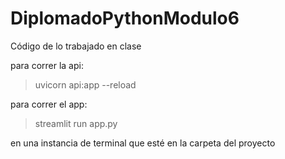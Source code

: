 # DiplomadoPythonModulo6
Código de lo trabajado en clase

para correr la api:

>uvicorn api:app --reload


para correr el app:

>streamlit run app.py

en una instancia de terminal que esté en la carpeta del proyecto
